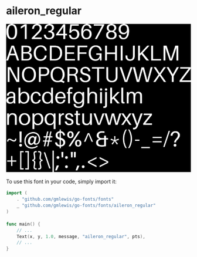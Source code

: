 # aileron_regular

![aileron_regular](aileron_regular.png)

To use this font in your code, simply import it:

```go
import (
	. "github.com/gmlewis/go-fonts/fonts"
	_ "github.com/gmlewis/go-fonts/fonts/aileron_regular"
)

func main() {
	// ...
	Text(x, y, 1.0, message, "aileron_regular", pts),
	// ...
}
```
